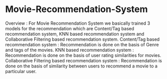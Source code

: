 # Movie-Recommendation-System

Overview :
For Movie Recommendation System we basically trained 3 models for the recommendation which are Content/Tag based recommendation system, KNN based recommendation system and Collaborative Filtering based recommendation system.
Content/Tag based recommendation system :
Recommendation is done on the basis of Genre and tags of the movies.
KNN based recommendation system :
Recommendation is done on the basis of user rating similarities for movies.	
Collaborative Filtering based recommendation system : 
Recommendation is done on the basis of similarity between users to recommend a movie to a particular user.
